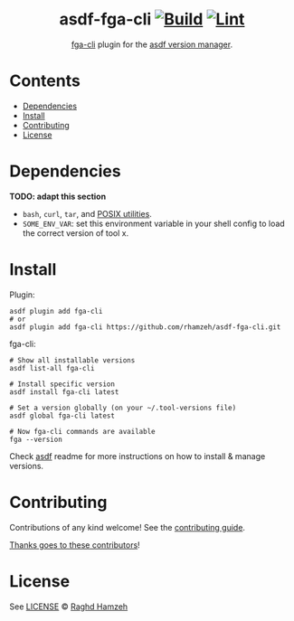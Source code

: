 <div align="center">

# asdf-fga-cli [![Build](https://github.com/rhamzeh/asdf-fga-cli/actions/workflows/build.yml/badge.svg)](https://github.com/rhamzeh/asdf-fga-cli/actions/workflows/build.yml) [![Lint](https://github.com/rhamzeh/asdf-fga-cli/actions/workflows/lint.yml/badge.svg)](https://github.com/rhamzeh/asdf-fga-cli/actions/workflows/lint.yml)

[fga-cli](https://github.com/openfga/cli) plugin for the [asdf version manager](https://asdf-vm.com).

</div>

# Contents

- [Dependencies](#dependencies)
- [Install](#install)
- [Contributing](#contributing)
- [License](#license)

# Dependencies

**TODO: adapt this section**

- `bash`, `curl`, `tar`, and [POSIX utilities](https://pubs.opengroup.org/onlinepubs/9699919799/idx/utilities.html).
- `SOME_ENV_VAR`: set this environment variable in your shell config to load the correct version of tool x.

# Install

Plugin:

```shell
asdf plugin add fga-cli
# or
asdf plugin add fga-cli https://github.com/rhamzeh/asdf-fga-cli.git
```

fga-cli:

```shell
# Show all installable versions
asdf list-all fga-cli

# Install specific version
asdf install fga-cli latest

# Set a version globally (on your ~/.tool-versions file)
asdf global fga-cli latest

# Now fga-cli commands are available
fga --version
```

Check [asdf](https://github.com/asdf-vm/asdf) readme for more instructions on how to
install & manage versions.

# Contributing

Contributions of any kind welcome! See the [contributing guide](contributing.md).

[Thanks goes to these contributors](https://github.com/rhamzeh/asdf-fga-cli/graphs/contributors)!

# License

See [LICENSE](LICENSE) © [Raghd Hamzeh](https://github.com/rhamzeh/)
